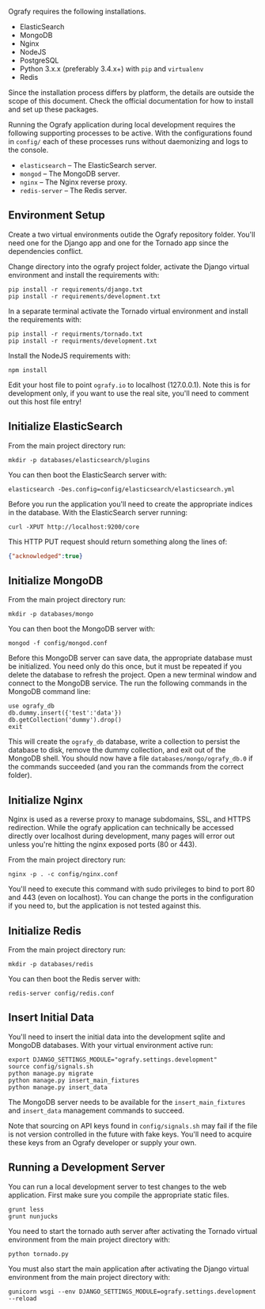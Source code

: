 Ografy requires the following installations.

* ElasticSearch 
* MongoDB
* Nginx
* NodeJS
* PostgreSQL
* Python 3.x.x (preferably 3.4.x+) with `pip` and `virtualenv`
* Redis

Since the installation process differs by platform, the details are outside the
scope of this document. Check the official documentation for how to install and
set up these packages.

Running the Ografy application during local development requires the following
supporting processes to be active. With the configurations found in `config/`
each of these processes runs without daemonizing and logs to the console.

* `elasticsearch` &ndash; The ElasticSearch server.
* `mongod` &ndash; The MongoDB server.
* `nginx` &ndash; The Nginx reverse proxy.
* `redis-server` &ndash; The Redis server.


## Environment Setup
Create a two virtual environments outide the Ografy repository folder. You'll
need one for the Django app and one for the Tornado app since the dependencies
conflict.

Change directory into the ografy project folder, activate the Django virtual
environment and install the requirements with:

```
pip install -r requirements/django.txt
pip install -r requirements/development.txt
```

In a separate terminal activate the Tornado virtual environment and install the
requirements with:

```
pip install -r requirments/tornado.txt
pip install -r requirments/development.txt
```

Install the NodeJS requirements with:

```
npm install
```

Edit your host file to point `ografy.io` to localhost (127.0.0.1). Note this is
for development only, if you want to use the real site, you'll need to comment
out this host file entry!


## Initialize ElasticSearch
From the main project directory run:

```
mkdir -p databases/elasticsearch/plugins
```

You can then boot the ElasticSearch server with:

```
elasticsearch -Des.config=config/elasticsearch/elasticsearch.yml
```

Before you run the application you'll need to create the appropriate indices in
the database. With the ElasticSearch server running:

```
curl -XPUT http://localhost:9200/core
```

This HTTP PUT request should return something along the lines of:

```json
{"acknowledged":true}
```


## Initialize MongoDB
From the main project directory run:

```
mkdir -p databases/mongo
```

You can then boot the MongoDB server with:

```
mongod -f config/mongod.conf
```

Before this MongoDB server can save data, the appropriate database must be
initialized. You need only do this once, but it must be repeated if you delete
the database to refresh the project. Open a new terminal window and connect to
the MongoDB service. The run the following commands in the MongoDB command line:

```
use ografy_db
db.dummy.insert({'test':'data'})
db.getCollection('dummy').drop()
exit
```

This will create the `ografy_db` database, write a collection to persist the
database to disk, remove the dummy collection, and exit out of the MongoDB
shell. You should now have a file `databases/mongo/ografy_db.0` if the commands
succeeded (and you ran the commands from the correct folder).


## Initialize Nginx
Nginx is used as a reverse proxy to manage subdomains, SSL, and HTTPS
redirection. While the ografy application can technically be accessed directly
over localhost during development, many pages will error out unless you're
hitting the nginx exposed ports (80 or 443).

From the main project directory run:

```
nginx -p . -c config/nginx.conf
```

You'll need to execute this command with sudo privileges to bind to port 80 and
443 (even on localhost). You can change the ports in the configuration if you
need to, but the application is not tested against this.


## Initialize Redis
From the main project directory run:

```
mkdir -p databases/redis
```

You can then boot the Redis server with:

```
redis-server config/redis.conf
```


## Insert Initial Data

You'll need to insert the initial data into the development sqlite and MongoDB
databases. With your virtual environment active run:

```
export DJANGO_SETTINGS_MODULE="ografy.settings.development"
source config/signals.sh
python manage.py migrate
python manage.py insert_main_fixtures
python manage.py insert_data
```

The MongoDB server needs to be available for the `insert_main_fixtures` and
`insert_data` management commands to succeed.

Note that sourcing on API keys found in `config/signals.sh` may fail if the file
is not version controlled in the future with fake keys. You'll need to acquire
these keys from an Ografy developer or supply your own.


## Running a Development Server
You can run a local development server to test changes to the web application.
First make sure you compile the appropriate static files.

```
grunt less
grunt nunjucks
```

You need to start the tornado auth server after activating the Tornado virtual
environment from the main project directory with:

```
python tornado.py
```

You must also start the main application after activating the Django virtual
environment from the main project directory with:

```
gunicorn wsgi --env DJANGO_SETTINGS_MODULE=ografy.settings.development --reload
```
